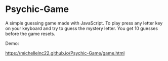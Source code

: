# Psychic-Game

A simple guessing game made with JavaScript. To play press any letter key on your keyboard and try to guess the mystery letter. You get 10 guesses before the game resets. 

Demo: 

https://michellelnc22.github.io/Psychic-Game/game.html
